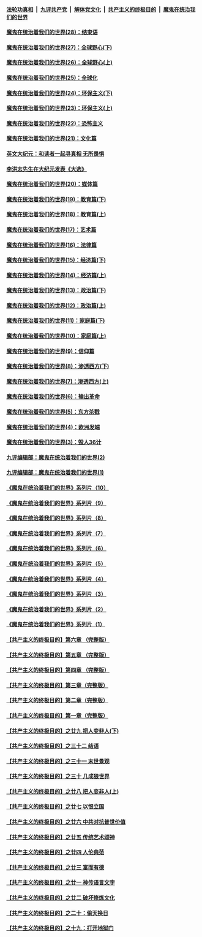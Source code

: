 ####  [法轮功真相](../../../../basic/blob/master/README.md?t=02191931) &nbsp;|&nbsp; [九评共产党](../../../../9ping.md/blob/master/README.md?t=02191931) &nbsp;|&nbsp; [解体党文化](../../../../jtdwh.md/blob/master/README.md?t=02191931)  &nbsp;|&nbsp; [共产主义的终极目的](../../../../gczydzjmd.md/blob/master/README.md?t=02191931) &nbsp;|&nbsp; [魔鬼在统治我们的世界](../../../../mgztzwmdsj.md/blob/master/README.md?t=02191931) 

#### [魔鬼在统治着我们的世界(28)：结束语](../pages/nsc422/n10936246.md?t=02191931) 

#### [魔鬼在统治着我们的世界(27)：全球野心(下)](../pages/nsc422/n10928319.md?t=02191931) 

#### [魔鬼在统治着我们的世界(26)：全球野心(上)](../pages/nsc422/n10900318.md?t=02191931) 

#### [魔鬼在统治着我们的世界(25)：全球化](../pages/nsc422/n10788205.md?t=02191931) 

#### [魔鬼在统治着我们的世界(24)：环保主义(下)](../pages/nsc422/n10695307.md?t=02191931) 

#### [魔鬼在统治着我们的世界(23)：环保主义(上)](../pages/nsc422/n10688613.md?t=02191931) 

#### [魔鬼在统治着我们的世界(22)：恐怖主义](../pages/nsc422/n10614727.md?t=02191931) 

#### [魔鬼在统治着我们的世界(21)：文化篇](../pages/nsc422/n10597706.md?t=02191931) 

#### [英文大纪元：和读者一起寻真相 无所畏惧](../pages/nsc422/n12542027.md?t=02191931) 

#### [李洪志先生在大纪元发表《大选》](../pages/nsc422/n12534746.md?t=02191931) 

#### [魔鬼在统治着我们的世界(20)：媒体篇](../pages/nsc422/n10586579.md?t=02191931) 

#### [魔鬼在统治着我们的世界(19)：教育篇(下)](../pages/nsc422/n10564808.md?t=02191931) 

#### [魔鬼在统治着我们的世界(18)：教育篇(上)](../pages/nsc422/n10526970.md?t=02191931) 

#### [魔鬼在统治着我们的世界(17)：艺术篇](../pages/nsc422/n10499093.md?t=02191931) 

#### [魔鬼在统治着我们的世界(16)：法律篇](../pages/nsc422/n10485969.md?t=02191931) 

#### [魔鬼在统治着我们的世界(15)：经济篇(下)](../pages/nsc422/n10469975.md?t=02191931) 

#### [魔鬼在统治着我们的世界(14)：经济篇(上)](../pages/nsc422/n10457370.md?t=02191931) 

#### [魔鬼在统治着我们的世界(13)：政治篇(下)](../pages/nsc422/n10448270.md?t=02191931) 

#### [魔鬼在统治着我们的世界(12)：政治篇(上)](../pages/nsc422/n10444576.md?t=02191931) 

#### [魔鬼在统治着我们的世界(11)：家庭篇(下)](../pages/nsc422/n10440961.md?t=02191931) 

#### [魔鬼在统治着我们的世界(10)：家庭篇(上)](../pages/nsc422/n10435448.md?t=02191931) 

#### [魔鬼在统治着我们的世界(9)：信仰篇](../pages/nsc422/n10432159.md?t=02191931) 

#### [魔鬼在统治着我们的世界(8)：渗透西方(下)](../pages/nsc422/n10429603.md?t=02191931) 

#### [魔鬼在统治着我们的世界(7)：渗透西方(上)](../pages/nsc422/n10426013.md?t=02191931) 

#### [魔鬼在统治着我们的世界(6)：输出革命](../pages/nsc422/n10421536.md?t=02191931) 

#### [魔鬼在统治着我们的世界(5)：东方杀戮](../pages/nsc422/n10417707.md?t=02191931) 

#### [魔鬼在统治着我们的世界(4)：欧洲发端](../pages/nsc422/n10414890.md?t=02191931) 

#### [魔鬼在统治着我们的世界(3)：毁人36计](../pages/nsc422/n10411583.md?t=02191931) 

#### [九评编辑部：魔鬼在统治着我们的世界(2)](../pages/nsc422/n10410036.md?t=02191931) 

#### [九评编辑部：魔鬼在统治着我们的世界(1)](../pages/nsc422/n10406825.md?t=02191931) 

#### [《魔鬼在统治着我们的世界》系列片（10）](../pages/nsc422/n12292670.md?t=02191931) 

#### [《魔鬼在统治着我们的世界》系列片（9）](../pages/nsc422/n12290859.md?t=02191931) 

#### [《魔鬼在统治着我们的世界》系列片（8）](../pages/nsc422/n12287445.md?t=02191931) 

#### [《魔鬼在统治着我们的世界》系列片（7）](../pages/nsc422/n12283425.md?t=02191931) 

#### [《魔鬼在统治着我们的世界》系列片（6）](../pages/nsc422/n12282314.md?t=02191931) 

#### [《魔鬼在统治着我们的世界》系列片（5）](../pages/nsc422/n12281419.md?t=02191931) 

#### [《魔鬼在统治着我们的世界》系列片（4）](../pages/nsc422/n12274024.md?t=02191931) 

#### [《魔鬼在统治着我们的世界》系列片（3）](../pages/nsc422/n12271322.md?t=02191931) 

#### [《魔鬼在统治着我们的世界》系列片（2）](../pages/nsc422/n12269049.md?t=02191931) 

#### [《魔鬼在统治着我们的世界》系列片（1）](../pages/nsc422/n12267575.md?t=02191931) 

#### [【共产主义的终极目的】第六章 （完整版）](../pages/nsc422/n11428913.md?t=02191931) 

#### [【共产主义的终极目的】第五章 （完整版）](../pages/nsc422/n11428912.md?t=02191931) 

#### [【共产主义的终极目的】第四章 （完整版）](../pages/nsc422/n11428907.md?t=02191931) 

#### [【共产主义的终极目的】第三章（完整版）](../pages/nsc422/n11428848.md?t=02191931) 

#### [【共产主义的终极目的】第二章（完整版）](../pages/nsc422/n11428831.md?t=02191931) 

#### [【共产主义的终极目的】第一章（完整版）](../pages/nsc422/n11417651.md?t=02191931) 

#### [【共产主义的终极目的】之廿九 把人变非人(下)](../pages/nsc422/n11344140.md?t=02191931) 

#### [【共产主义的终极目的】之三十二 结语](../pages/nsc422/n11360535.md?t=02191931) 

#### [【共产主义的终极目的】之三十一 末世景观](../pages/nsc422/n11351129.md?t=02191931) 

#### [【共产主义的终极目的】之三十 几成狼世界](../pages/nsc422/n11348280.md?t=02191931) 

#### [【共产主义的终极目的】之廿八 把人变非人(上)](../pages/nsc422/n11340492.md?t=02191931) 

#### [【共产主义的终极目的】之廿七 以恨立国](../pages/nsc422/n11336944.md?t=02191931) 

#### [【共产主义的终极目的】之廿六 中共对抗普世价值](../pages/nsc422/n11324785.md?t=02191931) 

#### [【共产主义的终极目的】之廿五 传统艺术颂神](../pages/nsc422/n11296396.md?t=02191931) 

#### [【共产主义的终极目的】之廿四 人伦典范](../pages/nsc422/n11296397.md?t=02191931) 

#### [【共产主义的终极目的】之廿三 富而有德](../pages/nsc422/n11283598.md?t=02191931) 

#### [【共产主义的终极目的】之廿一 神传语言文字](../pages/nsc422/n11263265.md?t=02191931) 

#### [【共产主义的终极目的】之廿二 破坏修炼文化](../pages/nsc422/n11245728.md?t=02191931) 

#### [【共产主义的终极目的】之二十：偷天换日](../pages/nsc422/n11238846.md?t=02191931) 

#### [【共产主义的终极目的】之十九：打开地狱门](../pages/nsc422/n11206376.md?t=02191931) 

